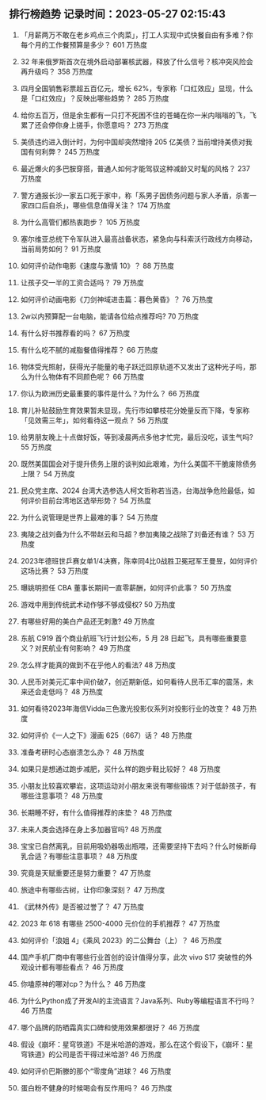
## 排行榜趋势 记录时间：2023-05-27 02:15:43
  
  1. 「月薪两万不敢在老乡鸡点三个肉菜」，打工人实现中式快餐自由有多难？你每个月的工作餐预算是多少？ 601 万热度
    
  2. 32 年来俄罗斯首次在境外启动部署核武器，释放了什么信号？核冲突风险会再升级吗？ 358 万热度
    
  3. 四月全国销售彩票超五百亿元，增长 62%，专家称「口红效应」显现，什么是「口红效应」？反映出哪些趋势？ 285 万热度
    
  4. 给你五百万，但是余生都有一只打不死困不住的苍蝇在你一米内嗡嗡的飞，飞累了还会停你身上搓手，你愿意吗？ 273 万热度
    
  5. 美债违约进入倒计时，为何中国却突然增持 205 亿美债？当前增持美债对我国有何利弊？ 245 万热度
    
  6. 最近爆火的多巴胺穿搭，普通人如何才能驾驭这种减龄又时髦的风格？ 237 万热度
    
  7. 警方通报长沙一家五口死于家中，称「系男子因债务问题与家人矛盾，杀害一家四口后自杀」，哪些信息值得关注？ 174 万热度
    
  8. 为什么高管们都热衷跑步？ 105 万热度
    
  9. 塞尔维亚总统下令军队进入最高战备状态，紧急向与科索沃行政线方向移动，当前局势如何？ 91 万热度
    
  10. 如何评价动作电影《速度与激情 10》？ 88 万热度
    
  11. 让孩子交一半的工资合适吗？ 79 万热度
    
  12. 如何评价动画电影《刀剑神域进击篇：暮色黄昏》？ 76 万热度
    
  13. 2w以内预算配一台电脑，能请各位给点推荐吗? 70 万热度
    
  14. 有什么好书推荐看的吗？ 67 万热度
    
  15. 有什么吃不腻的减脂餐值得推荐？ 66 万热度
    
  16. 物体受光照射，获得光子能量的电子跃迁回原轨道不又发出了这种光子吗，那么为什么物体有不同颜色呢？ 66 万热度
    
  17. 你认为欧洲历史最重要的事件是什么？为什么？ 66 万热度
    
  18. 育儿补贴鼓励生育效果暂未显现，先行市如攀枝花分娩量反而下降，专家称「见效需三年」，如何看待这一观点？ 56 万热度
    
  19. 给男朋友晚上十点做好饭，等到凌晨两点多他才忙完，最后没吃，该生气吗? 55 万热度
    
  20. 既然美国国会对于提升债务上限的谈判如此艰难，为什么美国不干脆废除债务上限？ 54 万热度
    
  21. 民众党主席、2024 台湾大选参选人柯文哲称若当选，台海战争危险最低，如何评价目前台湾地区选举形势？ 54 万热度
    
  22. 为什么说管理是世界上最难的事？ 54 万热度
    
  23. 夷陵之战刘备为什么不带赵云和马超？参加夷陵之战除了刘备还有谁？ 53 万热度
    
  24. 2023年德班世乒赛女单1/4决赛，陈幸同4比0战胜卫冕冠军王曼昱，如何评价这场比赛？ 53 万热度
    
  25. 曝姚明担任 CBA 董事长期间一直零薪酬，如何评价此事？ 50 万热度
    
  26. 游戏中用到传统武术动作够不够成侵权? 50 万热度
    
  27. 有哪些好用的美白产品还无刺激? 49 万热度
    
  28. 东航 C919 首个商业航班飞行计划公布，5 月 28 日起飞，具有哪些重要意义？对民航业有何影响？ 49 万热度
    
  29. 怎么样才能真的做到不在乎他人的看法? 48 万热度
    
  30. 人民币对美元汇率中间价破7，创近期新低，如何看待人民币汇率的震荡，未来还会走低吗？ 48 万热度
    
  31. 如何看待2023年海信Vidda三色激光投影仪系列对投影行业的改变？ 48 万热度
    
  32. 如何评价《一人之下》漫画 625（667）话？ 48 万热度
    
  33. 准备考研时心态崩溃怎么办？ 48 万热度
    
  34. 如果只是想通过跑步减肥，买什么样的跑步鞋比较好？ 48 万热度
    
  35. 小朋友比较喜欢攀岩，这项运动对小朋友来说有哪些锻炼？对于低龄孩子，有哪些注意事项？ 48 万热度
    
  36. 长期睡不好，有什么值得推荐的床垫？ 48 万热度
    
  37. 未来人类会选择在身上多加器官吗? 48 万热度
    
  38. 宝宝已自然离乳，目前用吸奶器吸出瓶喂，还需要坚持下去吗？什么时候断母乳合适？有哪些注意事项？ 48 万热度
    
  39. 究竟是天赋重要还是努力重要？ 47 万热度
    
  40. 旅途中有哪些古树，让你印象深刻？ 47 万热度
    
  41. 《武林外传》是否被过誉了？ 47 万热度
    
  42. 2023 年 618 有哪些 2500-4000 元价位的手机推荐？ 47 万热度
    
  43. 如何评价「浪姐 4」《乘风 2023》的二公舞台（上）？ 46 万热度
    
  44. 国产手机厂商中有哪些行业首创的设计值得分享，此次 vivo S17 突破性的外观设计都有哪些看点？ 46 万热度
    
  45. 你嗑原神的哪对cp？为什么？ 46 万热度
    
  46. 为什么Python成了开发AI的主流语言？Java系列、Ruby等编程语言不行吗？ 46 万热度
    
  47. 哪个品牌的防晒霜真实口碑和使用效果都很好？ 46 万热度
    
  48. 假设《崩坏：星穹铁道》不是米哈游的游戏，那么在这个假设下，《崩坏：星穹铁道》的公司是否干得过米哈游? 46 万热度
    
  49. 如何评价巴斯滕的那个“零度角”进球？ 46 万热度
    
  50. 蛋白粉不健身的时候喝会有反作用吗？ 46 万热度
    